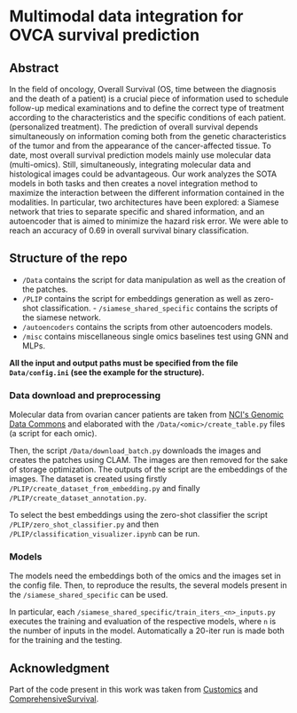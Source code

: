 # Multimodal data integration for OVCA survival prediction

## Abstract

In the field of oncology, Overall Survival (OS, time between the diagnosis and the death of a patient) is a crucial piece of information used to schedule follow-up medical examinations and to define the correct type of treatment according to the characteristics and the specific conditions of each patient. (personalized treatment). The prediction of overall survival depends simultaneously on information coming both from the genetic characteristics of the tumor and from the appearance of the cancer-affected tissue.
To date, most overall survival prediction models mainly use molecular data (multi-omics). Still, simultaneously, integrating molecular data and histological images could be advantageous. Our work analyzes the SOTA models in both tasks and then creates a novel integration method to maximize the interaction between the different information contained in the modalities. In particular, two architectures have been explored: a Siamese network that tries to separate specific and shared information, and an autoencoder that is aimed to minimize the hazard risk error.
We were able to reach an accuracy of 0.69 in overall survival binary classification.

## Structure of the repo

- `/Data` contains the script for data manipulation as well as the creation of the patches.
- `/PLIP` contains the script for embeddings generation as well as zero-shot classification.
- `/siamese_shared_specific` contains the scripts of the siamese network.
- `/autoencoders` contains the scripts from other autoencoders models.
- `/misc` contains miscellaneous single omics baselines test using GNN and MLPs.

**All the input and output paths must be specified from the file `Data/config.ini` (see the example for the structure).**

### Data download and preprocessing

Molecular data from ovarian cancer patients are taken from [NCI's Genomic Data Commons](https://gdc.cancer.gov/) and elaborated with the `/Data/<omic>/create_table.py` files (a script for each omic).

Then, the script `/Data/download_batch.py` downloads the images and creates the patches using CLAM. The images are then removed for the sake of storage optimization. The outputs of the script are the embeddings of the images. The dataset is created using firstly `/PLIP/create_dataset_from_embedding.py` and finally `/PLIP/create_dataset_annotation.py`.

To select the best embeddings using the zero-shot classifier the script `/PLIP/zero_shot_classifier.py` and then `/PLIP/classification_visualizer.ipynb` can be run. 

### Models

The models need the embeddings both of the omics and the images set in the config file. 
Then, to reproduce the results, the several models present in the `/siamese_shared_specific` can be used. 

In particular, each `/siamese_shared_specific/train_iters_<n>_inputs.py` executes the training and evaluation of the respective models, where `n` is the number of inputs in the model. Automatically a 20-iter run is made both for the training and the testing.

## Acknowledgment 

Part of the code present in this work was taken from [Customics](https://github.com/HakimBenkirane/CustOmics/tree/main) and [ComprehensiveSurvival](https://github.com/githyr/ComprehensiveSurvival).


